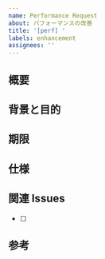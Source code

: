 ```yaml
---
name: Performance Request
about: パフォーマンスの改善
title: '[perf] '
labels: enhancement
assignees: ''
---
```


## 概要


## 背景と目的


## 期限


## 仕様


## 関連 Issues

- [ ]

## 参考
